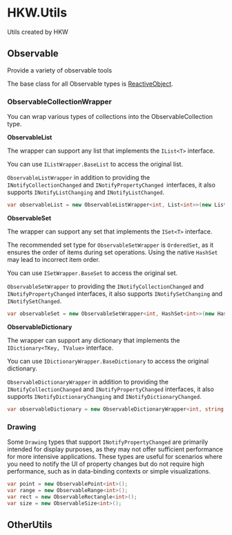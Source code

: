 # HKW.Utils

Utils created by HKW

## Observable

Provide a variety of observable tools

The base class for all Observable types is [ReactiveObject](https://www.reactiveui.net/).

### ObservableCollectionWrapper

You can wrap various types of collections into the ObservableCollection type.

**ObservableList**

The wrapper can support any list that implements the `IList<T>` interface.

You can use `IListWrapper.BaseList` to access the original list.

`ObservableListWrapper` in addition to providing the `INotifyCollectionChanged` and `INotifyPropertyChanged `interfaces, it also supports `INotifyListChanging` and `INotifyListChanged`.

```csharp
var observableList = new ObservableListWrapper<int, List<int>>(new List<int>());
```

**ObservableSet**

The wrapper can support any set that implements the `ISet<T>` interface.

The recommended set type for `ObservableSetWrapper` is `OrderedSet`, as it ensures the order of items during set operations. Using the native `HashSet` may lead to incorrect item order.

You can use `ISetWrapper.BaseSet` to access the original set.

`ObservableSetWrapper` to providing the `INotifyCollectionChanged` and `INotifyPropertyChanged` interfaces, it also supports `INotifySetChanging` and `INotifySetChanged`.

```csharp
var observableSet = new ObservableSetWrapper<int, HashSet<int>>(new HashSet<int>());
```

**ObservableDictionary**

The wrapper can support any dictionary that implements the `IDictionary<TKey, TValue>` interface.

You can use `IDictionaryWrapper.BaseDictionary` to access the original dictionary.

`ObservableDictionaryWrapper` in addition to providing the `INotifyCollectionChanged` and `INotifyPropertyChanged` interfaces, it also supports `INotifyDictionaryChanging` and `INotifyDictionaryChanged`.

```csharp
var observableDictionary = new ObservableDictionaryWrapper<int, string, Dictionary<int, string>>(new Dictionary<int, string>());
```

### Drawing

Some `Drawing` types that support `INotifyPropertyChanged` are primarily intended for display purposes, as they may not offer sufficient performance for more intensive applications. These types are useful for scenarios where you need to notify the UI of property changes but do not require high performance, such as in data-binding contexts or simple visualizations.

```csharp
var point = new ObservablePoint<int>();
var range = new ObservableRange<int>();
var rect = new ObservableRectangle<int>();
var size = new ObservableSize<int>();
```

## OtherUtils
